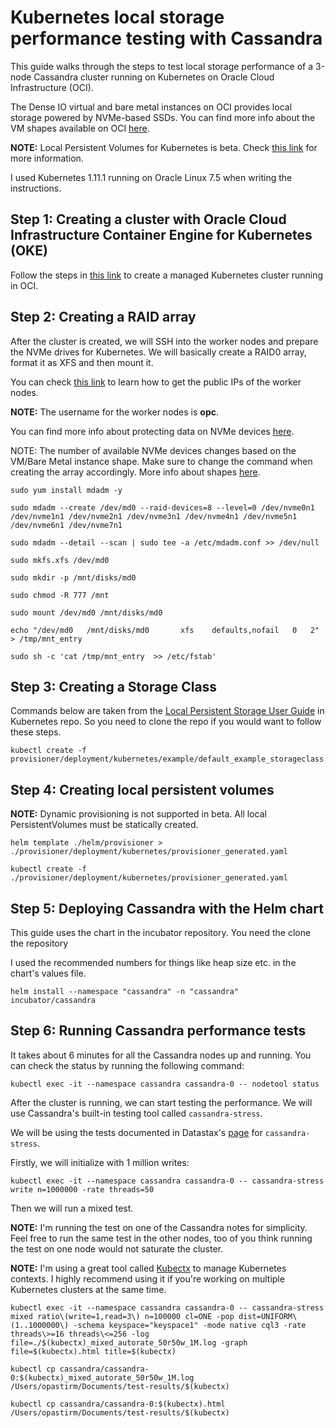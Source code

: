 # Kubernetes local storage performance testing with Cassandra

This guide walks through the steps to test local storage performance of a 3-node Cassandra cluster running on Kubernetes on Oracle Cloud Infrastructure (OCI).

The Dense IO virtual and bare metal instances on OCI provides local storage powered by NVMe-based SSDs. You can find more info about the VM shapes available on OCI [here](https://cloud.oracle.com/compute/virtual-machine/features).

**NOTE:** Local Persistent Volumes for Kubernetes is beta. Check [this link](https://kubernetes.io/blog/2018/04/13/local-persistent-volumes-beta/) for more information.

I used Kubernetes 1.11.1 running on Oracle Linux 7.5 when writing the instructions. 


## Step 1: Creating a cluster with Oracle Cloud Infrastructure Container Engine for Kubernetes (OKE)
Follow the steps in [this link](https://www.oracle.com/webfolder/technetwork/tutorials/obe/oci/oke-full/index.html) to create a managed Kubernetes cluster running in OCI.

## Step 2: Creating a RAID array
After the cluster is created, we will SSH into the worker nodes and prepare the NVMe drives for Kubernetes. We will basically create a RAID0 array, format it as XFS and then mount it.

You can check [this link](https://docs.cloud.oracle.com/iaas/Content/GSG/Tasks/launchinginstance.htm#three) to learn how to get the public IPs of the worker nodes.

**NOTE:** The username for the worker nodes is **opc**.

You can find more info about protecting data on NVMe devices [here](https://docs.cloud.oracle.com/iaas/Content/Compute/References/nvmedeviceinformation.htm).

NOTE: The number of available NVMe devices changes based on the VM/Bare Metal instance shape. Make sure to change the command when creating the array accordingly. More info about shapes [here](https://cloud.oracle.com/compute/virtual-machine/features).

```
sudo yum install mdadm -y
```

```
sudo mdadm --create /dev/md0 --raid-devices=8 --level=0 /dev/nvme0n1 /dev/nvme1n1 /dev/nvme2n1 /dev/nvme3n1 /dev/nvme4n1 /dev/nvme5n1 /dev/nvme6n1 /dev/nvme7n1
```

```
sudo mdadm --detail --scan | sudo tee -a /etc/mdadm.conf >> /dev/null
```

```
sudo mkfs.xfs /dev/md0
```

```
sudo mkdir -p /mnt/disks/md0
```

```
sudo chmod -R 777 /mnt
```

```
sudo mount /dev/md0 /mnt/disks/md0
```

```
echo "/dev/md0   /mnt/disks/md0       xfs    defaults,nofail   0   2" > /tmp/mnt_entry
```

```
sudo sh -c 'cat /tmp/mnt_entry  >> /etc/fstab'
```

## Step 3: Creating a Storage Class

Commands below are taken from the [Local Persistent Storage User Guide](https://github.com/kubernetes-incubator/external-storage/tree/master/local-volume) in Kubernetes repo. So you need to clone the repo if you would want to follow these steps.


```
kubectl create -f provisioner/deployment/kubernetes/example/default_example_storageclass.yaml
```
## Step 4: Creating local persistent volumes

**NOTE:** Dynamic provisioning is not supported in beta. All local PersistentVolumes must be statically created.


```
helm template ./helm/provisioner > ./provisioner/deployment/kubernetes/provisioner_generated.yaml
```

```
kubectl create -f ./provisioner/deployment/kubernetes/provisioner_generated.yaml
```


## Step 5: Deploying Cassandra with the Helm chart

This guide uses the chart in the incubator repository. You need the clone the repository 

I used the recommended numbers for things like heap size etc. in the chart's values file.

```
helm install --namespace "cassandra" -n "cassandra" incubator/cassandra
```

## Step 6: Running Cassandra performance tests

It takes about 6 minutes for all the Cassandra nodes up and running. You can check the status by running the following command:

```
kubectl exec -it --namespace cassandra cassandra-0 -- nodetool status
```

After the cluster is running, we can start testing the performance. We will use Cassandra's built-in testing tool called `cassandra-stress`.

We will be using the tests documented in Datastax's [page](https://docs.datastax.com/en/cassandra/3.0/cassandra/tools/toolsCStress.html) for `cassandra-stress`.

Firstly, we will initialize with 1 million writes:

```
kubectl exec -it --namespace cassandra cassandra-0 -- cassandra-stress write n=1000000 -rate threads=50
```

Then we will run a mixed test.

**NOTE:** I'm running the test on one of the Cassandra notes for simplicity. Feel free to run the same test in the other nodes, too of you think running the test on one node would not saturate the cluster.

**NOTE:** I'm using a great tool called [Kubectx](https://github.com/ahmetb/kubectx) to manage Kubernetes contexts. I highly recommend using it if you're working on multiple Kubernetes clusters at the same time.

```
kubectl exec -it --namespace cassandra cassandra-0 -- cassandra-stress mixed ratio\(write=1,read=3\) n=100000 cl=ONE -pop dist=UNIFORM\(1..1000000\) -schema keyspace="keyspace1" -mode native cql3 -rate threads\>=16 threads\<=256 -log file=./$(kubectx)_mixed_autorate_50r50w_1M.log -graph file=$(kubectx).html title=$(kubectx)
```

```
kubectl cp cassandra/cassandra-0:$(kubectx)_mixed_autorate_50r50w_1M.log /Users/opastirm/Documents/test-results/$(kubectx)
```

```
kubectl cp cassandra/cassandra-0:$(kubectx).html /Users/opastirm/Documents/test-results/$(kubectx)
```
